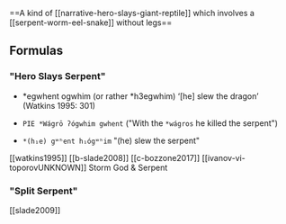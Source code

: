 ==A kind of [[narrative-hero-slays-giant-reptile]] which involves a [[serpent-worm-eel-snake]] without legs==


## Formulas
### "Hero Slays Serpent"
- *egwhent ogwhim (or rather *h3egwhim) ‘[he] slew the dragon’ (Watkins 1995: 301)

- `PIE *Wágrō ʔógwhim gwhent` ("With the `*wágros` he killed the serpent")
- `*(h₁e) gʷʰent h₁ógʷʰim` "(he) slew the serpent"

[[watkins1995]]
[[b-slade2008]]
[[c-bozzone2017]]
[[ivanov-vi-toporovUNKNOWN]] Storm God & Serpent

### "Split Serpent"
[[slade2009]]